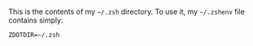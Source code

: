 
This is the contents of my `~/.zsh` directory.  To use it, my `~/.zshenv` file contains simply:

    ZDOTDIR=~/.zsh


